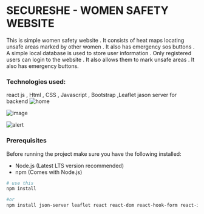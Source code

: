 # SECURESHE - WOMEN SAFETY WEBSITE

This is simple women safety website . It consists of heat maps locating unsafe areas marked by other women . It also has emergency sos buttons .
A simple local database is used to store user information . Only registered users can login to the website . 
It also allows them to mark unsafe areas . It also has emergency buttons.

### Technologies used:
 react js , Html , CSS , Javascript , Bootstrap ,Leaflet
 jason server for backend
 ![home](https://github.com/user-attachments/assets/b224e032-6951-4a84-8c2a-3682718831b3)
 
 ![image](https://github.com/user-attachments/assets/9be63011-57d3-4dd3-ab4e-9799016bf149)

![alert](https://github.com/user-attachments/assets/11a0f348-cecd-4cc6-a374-633a4f9fd744)


### Prerequisites
Before running the project make sure you have the following installed:
- Node.js (Latest LTS version recommended)
- npm (Comes with Node.js)

```sh
# use this
npm install

#or
npm install json-server leaflet react react-dom react-hook-form react-icons react-leaflet react-router-dom

```
 

